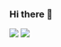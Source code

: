 ### Hi there 👋

<!--
**Hide-nu/Hide-nu** is a ✨ _special_ ✨ repository because its `README.md` (this file) appears on your GitHub profile.

Here are some ideas to get you started:

- 🔭 I’m currently working on ...
- 🌱 I’m currently learning ...
- 👯 I’m looking to collaborate on ...
- 🤔 I’m looking for help with ...
- 💬 Ask me about ...
- 📫 How to reach me: ...
- 😄 Pronouns: ...
- ⚡ Fun fact: ...
-->
![](https://github-readme-stats.vercel.app/api?username=Hide-nu&count_private=true&show_icons=true&theme=outrun)
![](https://github-readme-stats.vercel.app/api/top-langs?username=Hide-nu&count_private=true&layout=compact&theme=outrun)
